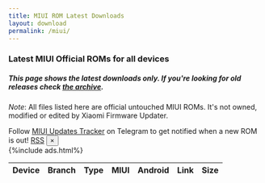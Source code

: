 ```yaml
---
title: MIUI ROM Latest Downloads
layout: download
permalink: /miui/
---
```


### Latest MIUI Official ROMs for all devices
##### This page shows the latest downloads only. If you're looking for old releases check [the archive](/archive/miui/).

*Note*: All files listed here are official untouched MIUI ROMs. It's not owned, modified or edited by Xiaomi Firmware
Updater.

<div class="alert alert-primary alert-dismissible fade show" role="alert">
    Follow <a href="https://t.me/MIUIUpdatesTracker" class="alert-link">MIUI Updates Tracker</a> on Telegram to get notified when a new ROM is out!
    <span class="badge badge-light"><a href="/projects/miui-updates-tracker/#rss" class="icon solid fa-rss"><span
                class="label">RSS</span></a></span>
    <button type="button" class="close" data-dismiss="alert" aria-label="Close">
        <span aria-hidden="true">&times;</span>
    </button>
</div>
{%include ads.html%}
<div class="table-responsive-md" id="table-wrapper">
    <table id="miui" class="display dt-responsive compact table table-striped table-hover table-sm">
        <thead class="thead-dark">
            <tr>
                <th data-ref="device">Device</th>
                <th data-ref="branch">Branch</th>
                <th data-ref="type">Type</th>
                <th data-ref="miui">MIUI</th>
                <th data-ref="android">Android</th>
                <th data-ref="link">Link</th>
                <th data-ref="size">Size</th>
            </tr>
        </thead>
        <script>loadLatestMiui()</script>
    </table>
</div>